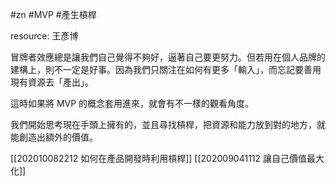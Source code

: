 #zn #MVP #產生槓桿 

resource: 王彥博

冒牌者效應總是讓我們自己覺得不夠好，逼著自己要更努力。但若用在個人品牌的建構上，則不一定是好事。因為我們只關注在如何有更多「輸入」，而忘記要善用現有資源去「產出」。

這時如果將 MVP 的概念套用進來，就會有不一樣的觀看角度。

我們開始思考現在手頭上擁有的，並且尋找槓桿，把資源和能力放到對的地方，就能創造出額外的價值。

[[202010082212 如何在產品開發時利用槓桿]]
[[202009041112 讓自己價值最大化]]